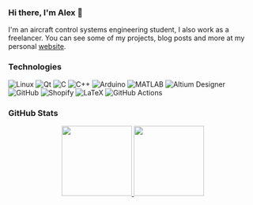 ### Hi there, I'm Alex 👋

I'm an aircraft control systems engineering student, I also work as a freelancer. You can see some of my projects, blog posts and more at my personal [website](https://alex-spataru.com/).

### Technologies

![Linux](https://img.shields.io/badge/-Linux-05122A?style=flat&logo=linux)
![Qt](https://img.shields.io/badge/-Qt-05122A?style=flat&logo=qt)
![C](https://img.shields.io/badge/-C-05122A?style=flat&logo=C)
![C++](https://img.shields.io/badge/-C++-05122A?style=flat&logo=C%2B%2B&logoColor=00599C)
![Arduino](https://img.shields.io/badge/-Arduino-05122A?style=flat&logo=arduino)
![MATLAB](https://img.shields.io/badge/-MATLAB-05122A?style=flat&logo=mathworks&logoColor=F77E1C)
![Altium Designer](https://img.shields.io/badge/-Altium&nbsp;Designer-05122A?style=flat&logo=altium-designer)
![GitHub](https://img.shields.io/badge/-GitHub-05122A?style=flat&logo=github)
![Shopify](https://img.shields.io/badge/-Shopify-05122A?style=flat&logo=shopify)
![LaTeX](https://img.shields.io/badge/-LaTeX-05122A?style=flat&logo=latex&logoColor=008080)
![GitHub Actions](https://img.shields.io/badge/-GitHub&nbsp;Actions-05122A?style=flat&logo=github-actions&logoColor=2088FF)

### GitHub Stats

<div align="center">
  <a href="https://alex-spataru.com">
    <img height="142px" src="https://github-readme-stats.vercel.app/api?username=alex-spataru&hide_border=false&show_icons=true&include_all_commits=true&count_private=true&line_height=21&theme=ayu-mirage" />
    <img height="142px" src="https://github-readme-stats.vercel.app/api/top-langs/?username=alex-spataru&hide=asl&hide_border=false&layout=compact&langs_count=7&theme=ayu-mirage"/>
  </a>
  <br><br>
  <!--<a href="http://hits.dwyl.com/alex-spataru/"><img align="center" src="http://hits.dwyl.com/alex-spataru/alex-spataru.svg"></a>-->
</div>
